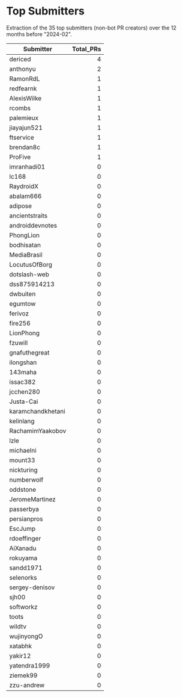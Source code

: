 # Top Submitters

Extraction of the 35 top submitters (non-bot PR creators) 
over the 12 months before "2024-02".


| Submitter         | Total_PRs |
| ----------------- | --------: |
| dericed           |         4 |
| anthonyu          |         2 |
| RamonRdL          |         1 |
| redfearnk         |         1 |
| AlexisWilke       |         1 |
| rcombs            |         1 |
| palemieux         |         1 |
| jiayajun521       |         1 |
| ftservice         |         1 |
| brendan8c         |         1 |
| ProFive           |         1 |
| imranhadi01       |         0 |
| lc168             |         0 |
| RaydroidX         |         0 |
| abalam666         |         0 |
| adipose           |         0 |
| ancientstraits    |         0 |
| androiddevnotes   |         0 |
| PhongLion         |         0 |
| bodhisatan        |         0 |
| MediaBrasil       |         0 |
| LocutusOfBorg     |         0 |
| dotslash-web      |         0 |
| dss875914213      |         0 |
| dwbuiten          |         0 |
| egumtow           |         0 |
| ferivoz           |         0 |
| fire256           |         0 |
| LionPhong         |         0 |
| fzuwill           |         0 |
| gnafuthegreat     |         0 |
| ilongshan         |         0 |
| 143maha           |         0 |
| issac382          |         0 |
| jcchen280         |         0 |
| Justa-Cai         |         0 |
| karamchandkhetani |         0 |
| kelinlang         |         0 |
| RachamimYaakobov  |         0 |
| lzle              |         0 |
| michaelni         |         0 |
| mount33           |         0 |
| nickturing        |         0 |
| numberwolf        |         0 |
| oddstone          |         0 |
| JeromeMartinez    |         0 |
| passerbya         |         0 |
| persianpros       |         0 |
| EscJump           |         0 |
| rdoeffinger       |         0 |
| AiXanadu          |         0 |
| rokuyama          |         0 |
| sandd1971         |         0 |
| selenorks         |         0 |
| sergey-denisov    |         0 |
| sjh00             |         0 |
| softworkz         |         0 |
| toots             |         0 |
| wildtv            |         0 |
| wujinyongO        |         0 |
| xatabhk           |         0 |
| yakir12           |         0 |
| yatendra1999      |         0 |
| ziemek99          |         0 |
| zzu-andrew        |         0 |

